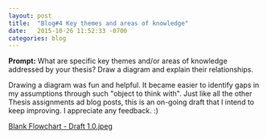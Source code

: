 ```yaml
---
layout: post
title:  "Blog#4 Key themes and areas of knowledge"
date:   2015-10-26 11:52:33 -0700
categories: blog
---
```

**Prompt:** What are specific key themes and/or areas of knowledge addressed by your thesis? Draw a diagram and explain their relationships.  

Drawing a diagram was fun and helpful. It became easier to identify gaps in my assumptions through such "object to think with". Just like all the other Thesis assignments ad blog posts, this is an on-going draft that I intend to keep improving. I appreciate any feedback. :)  

<span class="file">[Blank Flowchart - Draft 1.0.jpeg](http://guibueno.me/sites/default/files/Blank%20Flowchart%20-%20Draft%201.0.jpeg#overlay-context=node/39)</span>